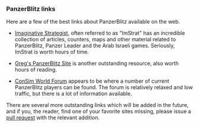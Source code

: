 ### PanzerBlitz links

Here are a few of the best links about PanzerBlitz available on the web.

* [Imaginative
  Strategist](http://www.imaginative-strategist.layfigures.com/),
often referred to as "ImStrat" has an incredible collection of articles,
counters, maps and other material related to PanzerBlitz, Panzer Leader
and the Arab Israeli games. Seriously, ImStrat is worth hours of time.

* [Greg's PanzerBlitz Site](http://gregpanzerblitz.com/) is another
outstanding resource, also worth hours of reading.

* [ConSim World Forum](http://talk.consimworld.com/WebX/.ee6d608)
  appears to be where a number of current PanzerBlitz players can be
found. The forum is relatively relaxed and low traffic, but there is a
lot of information available.

There are several more outstanding links which will be added in the
future, and if you, the reader, find one of your favorite sites missing,
please issue a [pull request](https://github.com/mtngrown/consim/pulls)
with the relevant addition.
